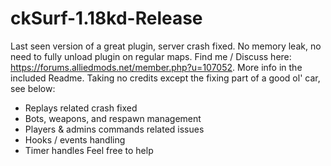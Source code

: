 # ckSurf-1.18kd-Release
  Last seen version of a great plugin, server crash fixed.
  No memory leak, no need to fully unload plugin on regular maps.
  Find me / Discuss here: https://forums.alliedmods.net/member.php?u=107052. More info in the included Readme.
  Taking no credits except the fixing part of a good ol' car, see below:
  - Replays related crash fixed
  - Bots, weapons, and respawn management
  - Players & admins commands related issues
  - Hooks / events handling
  - Timer handles
 Feel free to help
#
